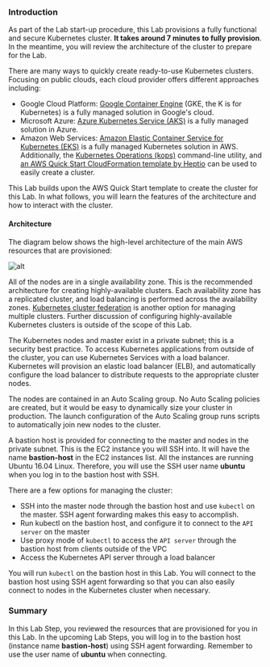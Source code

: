 ### Introduction

As part of the Lab start-up procedure, this Lab provisions a fully functional and secure Kubernetes cluster.  **It takes around 7 minutes to fully provision**. In the meantime, you will review the architecture of the cluster to prepare for the Lab.

There are many ways to quickly create ready-to-use Kubernetes clusters. Focusing on public clouds, each cloud provider offers different approaches including:

-   Google Cloud Platform:  [Google Container Engine](https://cloud.google.com/container-engine/docs/quickstart)  (GKE, the K is for Kubernetes) is a fully managed solution in Google's cloud.
-   Microsoft Azure:  [Azure Kubernetes Service (AKS)](https://docs.microsoft.com/en-us/azure/aks/)  is a fully managed solution in Azure.
-   Amazon Web Services:  [Amazon Elastic Container Service for Kubernetes (EKS)](https://aws.amazon.com/eks/) is a fully managed Kubernetes solution in AWS. Additionally, the [Kubernetes Operations (kops)](https://github.com/kubernetes/kops)  command-line utility, and  [an AWS Quick Start CloudFormation template by Heptio](https://aws.amazon.com/quickstart/architecture/heptio-kubernetes/) can be used to easily create a cluster.

This Lab builds upon the AWS Quick Start template to create the cluster for this Lab. In what follows, you will learn the features of the architecture and how to interact with the cluster.

#### Architecture

The diagram below shows the high-level architecture of the main AWS resources that are provisioned:

![alt](https://assets.cloudacademy.com/bakery/media/uploads/blobid0-f816e7e5-4d4c-4b94-b561-818c612747fd.png)

All of the nodes are in a single availability zone. This is the recommended architecture for creating highly-available clusters. Each availability zone has a replicated cluster, and load balancing is performed across the availability zones.  [Kubernetes cluster federation](https://kubernetes.io/blog/2018/12/12/kubernetes-federation-evolution/)  is another option for managing multiple clusters. Further discussion of configuring highly-available Kubernetes clusters is outside of the scope of this Lab.

The Kubernetes nodes and master exist in a private subnet; this is a security best practice. To access Kubernetes applications from outside of the cluster, you can use Kubernetes Services with a load balancer. Kubernetes will provision an elastic load balancer (ELB), and automatically configure the load balancer to distribute requests to the appropriate cluster nodes.

The nodes are contained in an Auto Scaling group. No Auto Scaling policies are created, but it would be easy to dynamically size your cluster in production. The launch configuration of the Auto Scaling group runs scripts to automatically join new nodes to the cluster.

A bastion host is provided for connecting to the master and nodes in the private subnet. This is the EC2 instance you will SSH into. It will have the name  **bastion-host**  in the EC2 instances list. All the instances are running Ubuntu 16.04 Linux. Therefore, you will use the SSH user name **ubuntu** when you log in to the bastion host with SSH.

There are a few options for managing the cluster:

-   SSH into the master node through the bastion host and use  `kubectl` on the master. SSH agent forwarding makes this easy to accomplish.
-   Run kubectl on the bastion host, and configure it to connect to the  `API server`  on the master
-   Use proxy mode of  `kubectl` to access the `API server` through the bastion host from clients outside of the VPC
-   Access the Kubernetes API server through a load balancer

You will run  `kubectl`  on the bastion host in this Lab. You will connect to the bastion host using SSH agent forwarding so that you can also easily connect to nodes in the Kubernetes cluster when necessary.

### Summary

In this Lab Step, you reviewed the resources that are provisioned for you in this Lab. In the upcoming Lab Steps, you will log in to the bastion host (instance name  **bastion-host**) using SSH agent forwarding. Remember to use the user name of **ubuntu** when connecting.
